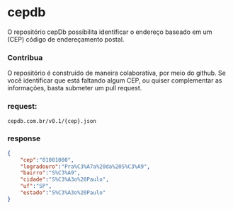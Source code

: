 # cepdb

O repositório cepDb possibilita identificar o endereço baseado em um (CEP) código de endereçamento postal. 

### Contribua
O repositório é construído de maneira colaborativa, por meio do github. Se você identificar que está faltando algum CEP, ou quiser complementar as informações, basta submeter um pull request.

### request:

```shell
cepdb.com.br/v0.1/{cep}.json
```

### response

```json
{
    "cep":"01001000",
    "logradouro":"Pra%C3%A7a%20da%20S%C3%A9", 
    "bairro":"S%C3%A9", 
    "cidade":"S%C3%A3o%20Paulo",
    "uf":"SP",
    "estado":"S%C3%A3o%20Paulo"
}
```

